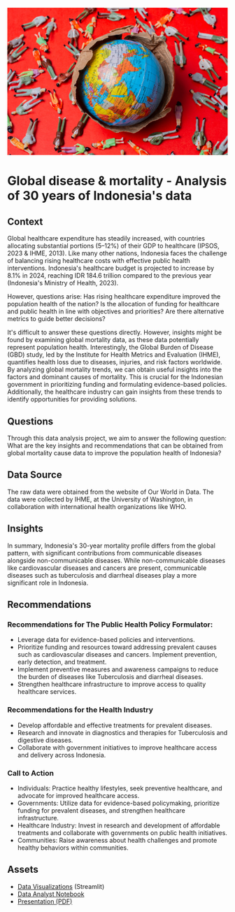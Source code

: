 ![Global_Mortality](https://github.com/harishmuh/Global_Mortality_Indonesia/blob/main/global_mortality_illustration.png?raw=true)

# Global disease & mortality - Analysis of 30 years of Indonesia's data

## Context
Global healthcare expenditure has steadily increased, with countries allocating substantial portions (5–12%) of their GDP to healthcare (IPSOS, 2023 & IHME, 2013). Like many other nations, Indonesia faces the challenge of balancing rising healthcare costs with effective public health interventions. Indonesia's healthcare budget is projected to increase by 8.1% in 2024, reaching IDR 184.6 trillion compared to the previous year (Indonesia's Ministry of Health, 2023).

However, questions arise: Has rising healthcare expenditure improved the population health of the nation? Is the allocation of funding for healthcare and public health in line with objectives and priorities? Are there alternative metrics to guide better decisions?

It's difficult to answer these questions directly.  However, insights might be found by examining global mortality data, as these data potentially represent population health. Interestingly, the Global Burden of Disease (GBD) study, led by the Institute for Health Metrics and Evaluation (IHME), quantifies health loss due to diseases, injuries, and risk factors worldwide. By analyzing global mortality trends, we can obtain useful insights into the factors and dominant causes of mortality. This is crucial for the Indonesian government in prioritizing funding and formulating evidence-based policies. Additionally, the healthcare industry can gain insights from these trends to identify opportunities for providing solutions.

## Questions
Through this data analysis project, we aim to answer the following question:  What are the key insights and recommendations that can be obtained from global mortality cause data to improve the population health of Indonesia?

## Data Source
The raw data were obtained from the website of Our World in Data. The data were collected by IHME, at the University of Washington, in collaboration with international health organizations like WHO.

## Insights
In summary, Indonesia's 30-year mortality profile differs from the global pattern, with significant contributions from communicable diseases alongside non-communicable diseases. While non-communicable diseases like cardiovascular diseases and cancers are present, communicable diseases such as tuberculosis and diarrheal diseases play a more significant role in Indonesia.

## Recommendations
### Recommendations for The Public Health Policy Formulator:
* Leverage data for evidence-based policies and interventions.
* Prioritize funding and resources toward addressing prevalent causes such as cardiovascular diseases and cancers. Implement prevention, early detection, and treatment.
* Implement preventive measures and awareness campaigns to reduce the burden of diseases like Tuberculosis and diarrheal diseases.
* Strengthen healthcare infrastructure to improve access to quality healthcare services.

### Recommendations for the Health Industry
* Develop affordable and effective treatments for prevalent diseases.
* Research and innovate in diagnostics and therapies for Tuberculosis and digestive diseases.
* Collaborate with government initiatives to improve healthcare access and delivery across Indonesia.

### Call to Action
* Individuals: Practice healthy lifestyles, seek preventive healthcare, and advocate for improved healthcare access.
* Governments: Utilize data for evidence-based policymaking, prioritize funding for prevalent diseases, and strengthen healthcare infrastructure.
* Healthcare Industry: Invest in research and development of affordable treatments and collaborate with governments on public health initiatives.
* Communities: Raise awareness about health challenges and promote healthy behaviors within communities.

## Assets
* [Data Visualizations](https://global-mortality-cause-in-indonesia.streamlit.app/) (Streamlit)
* [Data Analyst Notebook](https://github.com/harishmuh/Global_Mortality_Indonesia/blob/main/global_mortality_diseases.ipynb)
* [Presentation (PDF)](https://github.com/harishmuh/Global_Mortality_Indonesia/blob/main/Global%20mortality%20cause%20-%20Indonesia%20case%20study%20-%20Harish%20Muhammad.pdf)

